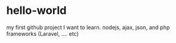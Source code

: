 # hello-world
my first github project
I want to learn.
nodejs, ajax, json, and php frameworks (Laravel, .... etc)

